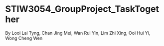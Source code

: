 # STIW3054_GroupProject_TaskTogether
By Looi Lai Tyng, Chan Jing Mei, Wan Rui Yin, Lim Zhi Xing, Ooi Hui Yi, Wong Cheng Wen
